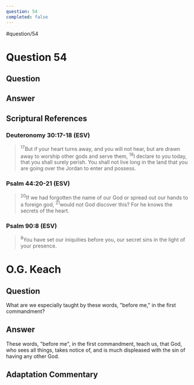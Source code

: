 ```yaml
---
question: 54
completed: false
---
```

#question/54
# Question 54

## Question


## Answer


## Scriptural References
### Deuteronomy 30:17-18 (ESV)
> <sup>17</sup>But if your heart turns away, and you will not hear, but are drawn away to worship other gods and serve them,
> <sup>18</sup>I declare to you today, that you shall surely perish. You shall not live long in the land that you are going over the Jordan to enter and possess.

### Psalm 44:20-21 (ESV)
> <sup>20</sup>If we had forgotten the name of our God or spread out our hands to a foreign god,
> <sup>21</sup>would not God discover this? For he knows the secrets of the heart.

### Psalm 90:8 (ESV)
> <sup>8</sup>You have set our iniquities before you, our secret sins in the light of your presence.

# O.G. Keach
## Question
What are we especially taught by these words, "before me," in the first commandment?

## Answer
These words, "before me", in the first commandment, teach us, that God, who sees all things, takes notice of, and is much displeased with the sin of having any other God.

## Adaptation Commentary
